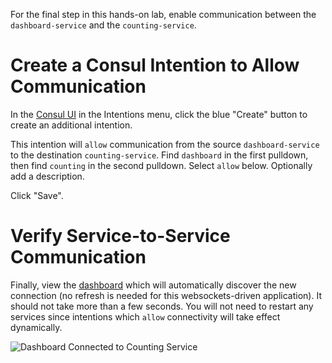 For the final step in this hands-on lab, enable communication between the `dashboard-service` and the `counting-service`.

# Create a Consul Intention to Allow Communication

In the [Consul UI](https://[[HOST_SUBDOMAIN]]-8500-[[KATACODA_HOST]].environments.katacoda.com/) in the Intentions menu, click the blue "Create" button to create an additional intention.

This intention will `allow` communication from the source `dashboard-service` to the destination `counting-service`. Find `dashboard` in the first pulldown, then find `counting` in the second pulldown. Select `allow` below. Optionally add a description.

Click "Save".

# Verify Service-to-Service Communication

Finally, view the [dashboard](https://[[HOST_SUBDOMAIN]]-9002-[[KATACODA_HOST]].environments.katacoda.com/) which will automatically discover the new connection (no refresh is needed for this websockets-driven application). It should not take more than a few seconds. You will not need to restart any services since intentions which `allow` connectivity will take effect dynamically.

<img src="https://hashicorp-education.s3-us-west-2.amazonaws.com/katacoda/consul-connect/images/4-2-dashboard-connected.png" alt="Dashboard Connected to Counting Service" title="Dashboard Connected to Counting Service">
